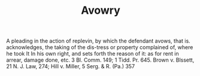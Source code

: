 ---
title: Avowry
permalink: "/definitions/avowry.html"
body: 'A pleading in the action of replevin, by which the defendant avows, that is.
  acknowledges, the taking of the dis-tress or property complained of, where he took
  It In his own right, and sets forth the reason of it: as for rent in arrear, damage
  done, etc. 3 Bl. Comm. 149; 1 Tidd. Pr. 645. Brown v. Blssett, 21 N. J. Law, 274;
  Hill v. Miller, 5 Serg. & R. (Pa.) 357'
published_at: '2018-07-07'
layout: post
---